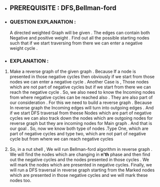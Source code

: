 - ## PREREQUISITE : DFS,Bellman-ford
- ### QUESTION EXPLANATION : 
     A directed weighted Graph will be given . The edges can contain both Negative and positive weight . Find out all the possible starting nodes such that if we
     start traversing from there we can enter a negative weight cycle .
- ### EXPLANATION :
 1. Make a reverse graph of the given graph . Because If a node is presented in those negative cycles then obviously if we start from those nodes we can enter a negative cycle .
 Another Case is , Those nodes which are not part of negative cycles but if we start from there we can reach the negative cycle . So, we also need to know the Incoming nodes from 
 where negative cycles can be reached also . They are also part of our consideration . For this we need to build a reverse graph . Because In reverse graph the Incoming edges will
 turn into outgoing edges . And if we start DFS traversal from theese Nodes which are part of negative cycles we can also track down the nodes which are outgoing nodes for reverse 
 graph but they are incoming nodes for Main graph . And that is our goal . So, now we know both type of nodes .Type One, which are part of negative cycles and type two, which are 
 not part of negative cycle but from where we can reach negative cycles<br><br>
 2. So, in a nut shell , We will run Bellman-ford algorithm in reverse graph . We will find the nodes which are changing in **n'th** phase and then find out the negative cycles 
 and the nodes presented in those cycles . We will mark the nodes which are presented in negative cycles. Finally, we will run a DFS traversal in reverse graph starting from the Marked nodes which are presented in those negative cycles and 
 we will mark these nodes too.
 

